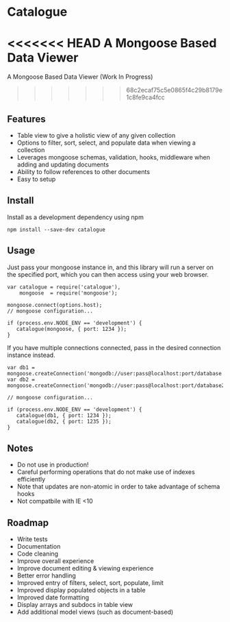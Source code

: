 Catalogue
=========

<<<<<<< HEAD
A Mongoose Based Data Viewer
=======
A Mongoose Based Data Viewer (Work In Progress)
>>>>>>> 68c2ecaf75c5e0865f4c29b8179e1c8fe9ca4fcc

## Features

- Table view to give a holistic view of any given collection
- Options to filter, sort, select, and populate data when viewing a collection
- Leverages mongoose schemas, validation, hooks, middleware when adding and updating documents
- Ability to follow references to other documents
- Easy to setup

## Install

Install as a development dependency using npm

````
npm install --save-dev catalogue
````

## Usage

Just pass your mongoose instance in, and this library will run a server
on the specified port, which you can then access using your web browser.

````
var catalogue = require('catalogue'),
    mongoose  = require('mongoose');

mongoose.connect(options.host);
// mongoose configuration...

if (process.env.NODE_ENV == 'development') {
   catalogue(mongoose, { port: 1234 });
}
````

If you have multiple connections connected, pass in the desired connection instance instead.

````
var db1 = mongoose.createConnection('mongodb://user:pass@localhost:port/database');
var db2 = mongoose.createConnection('mongodb://user:pass@localhost:port/database2');

// mongoose configuration...

if (process.env.NODE_ENV == 'development') {
   catalogue(db1, { port: 1234 });
   catalogue(db2, { port: 1235 });
}
````

## Notes
- Do not use in production!
- Careful performing operations that do not make use of indexes efficiently
- Note that updates are non-atomic in order to take advantage of schema hooks
- Not compatbile with IE <10

## Roadmap

- Write tests
- Documentation
- Code cleaning
- Improve overall experience
- Improve document editing & viewing experience
- Better error handling
- Improved entry of filters, select, sort, populate, limit
- Improved display populated objects in a table
- Improved date formatting
- Display arrays and subdocs in table view
- Add additional model views (such as document-based)
